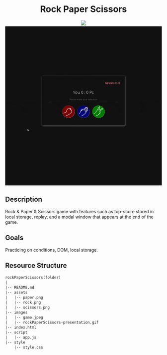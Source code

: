 <div align=center>
	<h1>Rock Paper Scissors</h1>
</div>

<div align="center">
	<a href="https://ehkarabas.github.io/js-exercises/interactiveJSexercises/rockPaperScissors/">
		<img src="https://img.shields.io/badge/live-%23.svg?&style=for-the-badge&logo=www&logoColor=white%22&color=black">
	</a>
	<br>
	<img src="./images/rockPaperScissors-presentation.gif"/>
</div>

## Description

Rock & Paper & Scissors game with features such as top-score stored in local storage, replay, and a modal window that appears at the end of the game.

## Goals

Practicing on conditions, DOM, local storage.


## Resource Structure 

```
rockPaperScissors(folder)
|
|-- README.md
|-- assets
|   |-- paper.png
|   |-- rock.png
|   |-- scissors.png
|-- images
|   |-- game.jpeg
|   |-- rockPaperScissors-presentation.gif
|-- index.html
|-- script
|   |-- app.js
|-- style
    |-- style.css
```


